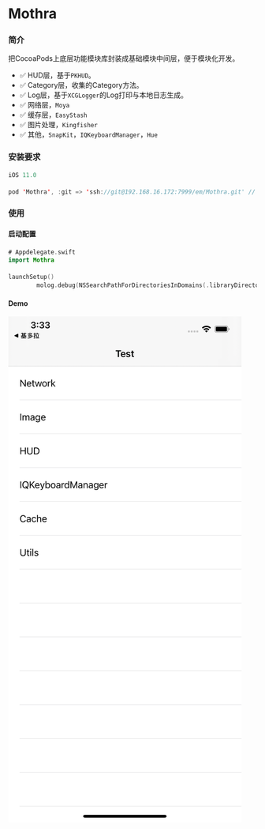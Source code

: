 # Mothra
### 简介
把CocoaPods上底层功能模块库封装成基础模块中间层，便于模块化开发。

- ✅ HUD层，基于`PKHUD`。
- ✅ Category层，收集的Category方法。
- ✅ Log层，基于`XCGLogger`的Log打印与本地日志生成。
- ✅ 网络层，`Moya`
- ✅ 缓存层，`EasyStash`
- ✅ 图片处理，`Kingfisher` 
- ✅ 其他，`SnapKit`，`IQKeyboardManager`，`Hue`



### 安装要求

```Swift
iOS 11.0

pod 'Mothra', :git => 'ssh://git@192.168.16.172:7999/em/Mothra.git' // 配置在本地服务器
```

### 使用
#### 启动配置

```Swift
# Appdelegate.swift
import Mothra

launchSetup()
        molog.debug(NSSearchPathForDirectoriesInDomains(.libraryDirectory, .userDomainMask, true).last! as String)
```
#### Demo
![shili](Resource/2020-10-15@3x.png)

